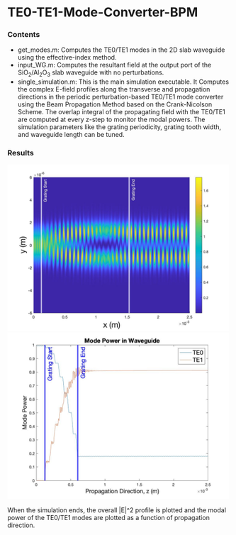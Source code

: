 # TE0-TE1-Mode-Converter-BPM
 
### Contents
- get_modes.m: Computes the TE0/TE1 modes in the 2D slab waveguide using the effective-index method.
- input_WG.m: Computes the resultant field at the output port of the SiO<sub>2</sub>/Al<sub>2</sub>O<sub>3</sub> slab waveguide with no perturbations.
- single_simulation.m: This is the main simulation executable. It Computes the complex E-field profiles along the transverse and propagation directions in the periodic perturbation-based TE0/TE1 mode converter using the Beam Propagation Method based on the Crank-Nicolson Scheme. The overlap integral of the propagating field with the TE0/TE1 are computed at every z-step to monitor the modal powers. The simulation parameters like the grating periodicity, grating tooth width, and waveguide length can be tuned. 

### Results
<img src="./results/1.jpg" width="500"> <img src="./results/shorter.jpg" width="500">

When the simulation ends, the overall |E|^2 profile is plotted and the modal power of the TE0/TE1 modes are plotted as a function of propagation direction. 

